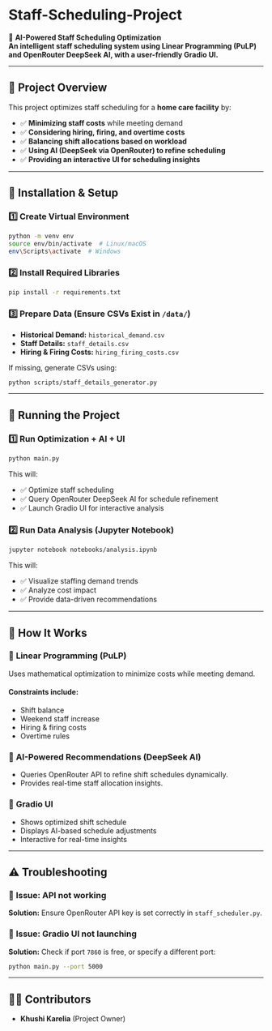 # Staff-Scheduling-Project

🚀 **AI-Powered Staff Scheduling Optimization**  
**An intelligent staff scheduling system using Linear Programming (PuLP) and OpenRouter DeepSeek AI, with a user-friendly Gradio UI.**  

---

## 📖 **Project Overview**
This project optimizes staff scheduling for a **home care facility** by:
- ✅ **Minimizing staff costs** while meeting demand  
- ✅ **Considering hiring, firing, and overtime costs**  
- ✅ **Balancing shift allocations based on workload**  
- ✅ **Using AI (DeepSeek via OpenRouter) to refine scheduling**  
- ✅ **Providing an interactive UI for scheduling insights**  

---

## 🔧 **Installation & Setup**

### **1️⃣ Create Virtual Environment**
```bash
python -m venv env
source env/bin/activate  # Linux/macOS
env\Scripts\activate  # Windows
```

### **2️⃣ Install Required Libraries**
```bash
pip install -r requirements.txt
```

### **3️⃣ Prepare Data (Ensure CSVs Exist in `/data/`)**
- **Historical Demand:** `historical_demand.csv`
- **Staff Details:** `staff_details.csv`
- **Hiring & Firing Costs:** `hiring_firing_costs.csv`

If missing, generate CSVs using:
```bash
python scripts/staff_details_generator.py
```

---

## 🚀 **Running the Project**

### **1️⃣ Run Optimization + AI + UI**
```bash
python main.py
```
This will:
- ✅ Optimize staff scheduling
- ✅ Query OpenRouter DeepSeek AI for schedule refinement
- ✅ Launch Gradio UI for interactive analysis

### **2️⃣ Run Data Analysis (Jupyter Notebook)**
```bash
jupyter notebook notebooks/analysis.ipynb
```
This will:
- ✅ Visualize staffing demand trends
- ✅ Analyze cost impact
- ✅ Provide data-driven recommendations

---

## 🧩 **How It Works**

### 🔹 **Linear Programming (PuLP)**
Uses mathematical optimization to minimize costs while meeting demand.
#### **Constraints include:**
- Shift balance
- Weekend staff increase
- Hiring & firing costs
- Overtime rules

### 🔹 **AI-Powered Recommendations (DeepSeek AI)**
- Queries OpenRouter API to refine shift schedules dynamically.
- Provides real-time staff allocation insights.

### 🔹 **Gradio UI**
- Shows optimized shift schedule
- Displays AI-based schedule adjustments
- Interactive for real-time insights

---

## ⚠️ **Troubleshooting**

### 🔹 **Issue: API not working**
**Solution:** Ensure OpenRouter API key is set correctly in `staff_scheduler.py`.

### 🔹 **Issue: Gradio UI not launching**
**Solution:** Check if port `7860` is free, or specify a different port:
```bash
python main.py --port 5000
```

---

## 👨‍💻 **Contributors**
- **Khushi Karelia** (Project Owner)

